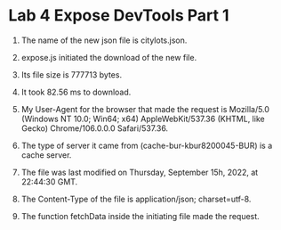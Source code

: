 # Lab 4 Expose DevTools Part 1

1. The name of the new json file is citylots.json.

2. expose.js initiated the download of the new file.

3. Its file size is 777713 bytes.

4. It took 82.56 ms to download.

5. My User-Agent for the browser that made the request is Mozilla/5.0 (Windows NT 10.0; Win64; x64) AppleWebKit/537.36 (KHTML, like Gecko) Chrome/106.0.0.0 Safari/537.36.

6. The type of server it came from (cache-bur-kbur8200045-BUR) is a cache server.

7. The file was last modified on Thursday, September 15h, 2022, at 22:44:30 GMT.

8. The Content-Type of the file is application/json; charset=utf-8.

9. The function fetchData inside the initiating file made the request.
 